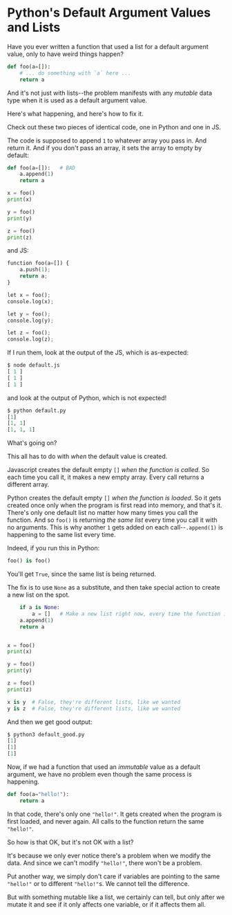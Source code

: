 # Python's Default Argument Values and Lists

Have you ever written a function that used a list for a default argument value, only to have weird things happen?

```python
def foo(a=[]):
    # ... do something with `a` here ...
    return a
```

And it's not just with lists--the problem manifests with any _mutable_ data type when it is used as a default argument value.

Here's what happening, and here's how to fix it.

Check out these two pieces of identical code, one in Python and one in JS.

The code is supposed to append `1` to whatever array you pass in. And return it. And if you don't pass an array, it sets the array to empty by default:

```python
def foo(a=[]):   # BAD
    a.append(1)
    return a

x = foo()
print(x)

y = foo()
print(y)

z = foo()
print(z)
```

and JS:

```python
function foo(a=[]) {
    a.push(1);
    return a;
}

let x = foo();
console.log(x);

let y = foo();
console.log(y);

let z = foo();
console.log(z);
```

If I run them, look at the output of the JS, which is as-expected:

```python
$ node default.js
[ 1 ]
[ 1 ]
[ 1 ]
```

and look at the output of Python, which is not expected!

```python
$ python default.py
[1]
[1, 1]
[1, 1, 1]
```

What's going on?

This all has to do with _when_ the default value is created.

Javascript creates the default empty `[]` _when the function is called_. So each time you call it, it makes a new empty array. Every call returns a different array.

Python creates the default empty `[]` _when the function is loaded_. So it gets created once only when the program is first read into memory, and that's it. There's only one default list no matter how many times you call the function. And so `foo()` is returning _the same list_ every time you call it with no arguments. This is why another `1` gets added on each call--`.append(1)` is happening to the same list every time.

Indeed, if you run this in Python:

```python
foo() is foo()
```

You'll get `True`, since the same list is being returned.

The fix is to use `None` as a substitute, and then take special action to create a new list on the spot.

```python
    if a is None:
        a = []   # Make a new list right now, every time the function is called with no args
    a.append(1)
    return a


x = foo()
print(x)

y = foo()
print(y)

z = foo()
print(z)

x is y  # False, they're different lists, like we wanted
y is z  # False, they're different lists, like we wanted
```

And then we get good output:

```python
$ python3 default_good.py
[1]
[1]
[1]
```

Now, if we had a function that used an _immutable_ value as a default argument, we have no problem even though the same process is happening.

```py
def foo(a="hello!"):
    return a
```

In that code, there's only one `"hello!"`. It gets created when the program is first loaded, and never again. All calls to the function return the same `"hello!"`.

So how is that OK, but it's not OK with a list?

It's because we only ever notice there's a problem when we modify the data. And since we can't modify `"hello!"`, there won't be a problem.

Put another way, we simply don't care if variables are pointing to the same `"hello!"` or to different `"hello!"`s. We cannot tell the difference.

But with something mutable like a list, we certainly can tell, but only after we mutate it and see if it only affects one variable, or if it affects them all.

